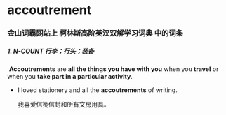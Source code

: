 # accoutrement

### 金山词霸网站上 柯林斯高阶英汉双解学习词典 中的词条

##### 1. N-COUNT 行李；行头；装备

​	**Accoutrements** are **all the things you have with you** when you **travel** or when you **take part in a particular activity**.

- I loved stationery and all the **accoutrements** of writing.

  我喜爱信笺信封和所有文房用具。